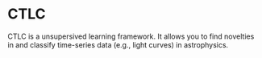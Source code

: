 # CTLC

CTLC is a unsupersived learning framework. It allows you to find novelties in and classify time-series data (e.g., light curves) in astrophysics.
